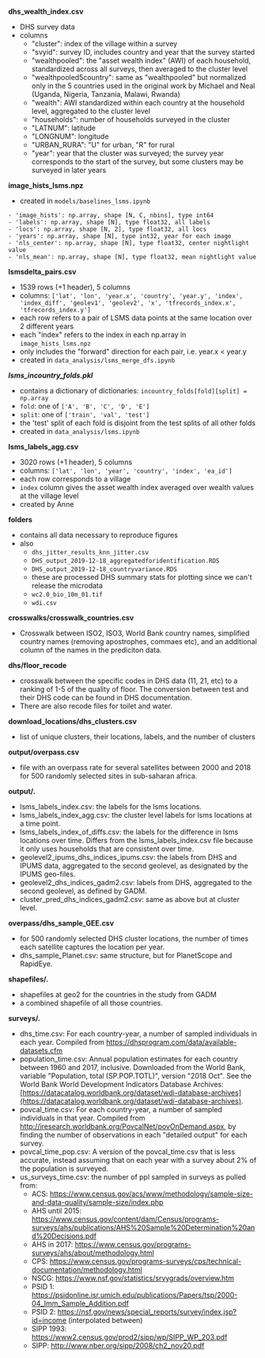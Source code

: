 **dhs_wealth_index.csv**
- DHS survey data
- columns
  - "cluster": index of the village within a survey
  - "svyid": survey ID, includes country and year that the survey started
  - "wealthpooled": the "asset wealth index" (AWI) of each household, standardized across all surveys, then averaged to the cluster level
  - "wealthpooled5country": same as "wealthpooled" but normalized only in the 5 countries used in the original work by Michael and Neal (Uganda, Nigeria, Tanzania, Malawi, Rwanda)
  - "wealth": AWI standardized within each country at the household level, aggregated to the cluster level
  - "households": number of households surveyed in the cluster
  - "LATNUM": latitude
  - "LONGNUM": longitude
  - "URBAN_RURA": "U" for urban, "R" for rural
  - "year": year that the cluster was surveyed; the survey year corresponds to the start of the survey, but some clusters may be surveyed in later years

**image_hists_lsms.npz**
- created in `models/baselines_lsms.ipynb`
```
- 'image_hists': np.array, shape [N, C, nbins], type int64
- 'labels': np.array, shape [N], type float32, all labels
- 'locs': np.array, shape [N, 2], type float32, all locs
- 'years': np.array, shape [N], type int32, year for each image
- 'nls_center': np.array, shape [N], type float32, center nightlight value
- 'nls_mean': np.array, shape [N], type float32, mean nightlight value
```

**lsmsdelta_pairs.csv**
- 1539 rows (+1 header), 5 columns
- columns: `['lat', 'lon', 'year.x', 'country', 'year.y', 'index', 'index_diff', 'geolev1', 'geolev2', 'x', 'tfrecords_index.x', 'tfrecords_index.y']`
- each row refers to a pair of LSMS data points at the same location over 2 different years
- each "index" refers to the index in each np.array in `image_hists_lsms.npz`
- only includes the "forward" direction for each pair, i.e. year.x < year.y
- created in `data_analysis/lsms_merge_dfs.ipynb`

***lsms_incountry_folds.pkl***
- contains a dictionary of dictionaries: `incountry_folds[fold][split] = np.array`
- `fold`: one of `['A', 'B', 'C', 'D', 'E']`
- `split`: one of `['train', 'val', 'test']`
- the 'test' split of each fold is disjoint from the test splits of all other folds
- created in `data_analysis/lsms.ipynb`

**lsms_labels_agg.csv**
- 3020 rows (+1 header), 5 columns
- columns: `['lat', 'lon', 'year', 'country', 'index', 'ea_id']`
- each row corresponds to a village
- `index` column gives the asset wealth index averaged over wealth values at the village level
- created by Anne

**folders**
- contains all data necessary to reproduce figures
- also 
  - `dhs_jitter_results_knn_jitter.csv`
  - `DHS_output_2019-12-18_aggregatedforidentification.RDS`
  - `DHS_output_2019-12-18_countryvariance.RDS`
  - these are processed DHS summary stats for plotting since we can't release the microdata
  - `wc2.0_bio_10m_01.tif`
  - `wdi.csv`

**crosswalks/crosswalk_countries.csv**
- Crosswalk between ISO2, ISO3, World Bank country names, simplified country names (removing apostrophes, commaes etc), and an additional column of the names in the prediciton data. 

**dhs/floor_recode**
- crosswalk between the specific codes in DHS data (11, 21, etc) to a ranking of 1-5 of the quality of floor. The conversion between test and their DHS code can be found in DHS documentation. 
- There are also recode files for toilet and water. 

**download_locations/dhs_clusters.csv**
- list of unique clusters, their locations, labels, and the number of clusters

**output/overpass.csv**
- file with an overpass rate for several satellites between 2000 and 2018 for 500 randomly selected sites in sub-saharan africa.

**output/.**
- lsms_labels_index.csv: the labels for the lsms locations.
- lsms_labels_index_agg.csv: the cluster level labels for lsms locations at a time point. 
- lsms_labels_index_of_diffs.csv: the labels for the difference in lsms locations over time. Differs from the lsms_labels_index.csv file because it only uses households that are consistent over time. 
- geolevel2_ipums_dhs_indices_ipums.csv: the labels from DHS and IPUMS data, aggregated to the second geolevel, as designated by the IPUMS geo-files. 
- geolevel2_dhs_indices_gadm2.csv: labels from DHS, aggregated to the second geolevel, as defined by GADM.
- cluster_pred_dhs_indices_gadm2.csv: same as above but at cluster level. 

**overpass/dhs_sample_GEE.csv**
- for 500 randomly selected DHS cluster locations, the number of times each satellite captures the location per year. 
- dhs_sample_Planet.csv: same structure, but for PlanetScope and RapidEye.

**shapefiles/.**
- shapefiles at geo2 for the countries in the study from GADM
- a combined shapefile of all those countries.

**surveys/.**
- dhs_time.csv: For each country-year, a number of sampled individuals in each year. Compiled from https://dhsprogram.com/data/available-datasets.cfm
- population_time.csv: Annual population estimates for each country between 1960 and 2017, inclusive. Downloaded from the World Bank, variable "Population, total (SP.POP.TOTL)", version "2018 Oct". See the World Bank World Development Indicators Database Archives: [https://datacatalog.worldbank.org/dataset/wdi-database-archives](https://datacatalog.worldbank.org/dataset/wdi-database-archives).
- povcal_time.csv: For each country-year, a number of sampled individuals in that year. Compiled from http://iresearch.worldbank.org/PovcalNet/povOnDemand.aspx, by finding the number of observations in each "detailed output" for each survey.
- povcal_time_pop.csv: A version of the povcal_time.csv that is less accurate, instead assuming that on each year with a survey about 2% of the population is surveyed. 
- us_surveys_time.csv: the number of ppl sampled in surveys as pulled from:
  - ACS: https://www.census.gov/acs/www/methodology/sample-size-and-data-quality/sample-size/index.php
  - AHS until 2015: https://www.census.gov/content/dam/Census/programs-surveys/ahs/publications/AHS%20Sample%20Determination%20and%20Decisions.pdf
  - AHS in 2017: https://www.census.gov/programs-surveys/ahs/about/methodology.html
  - CPS: https://www.census.gov/programs-surveys/cps/technical-documentation/methodology.html
  - NSCG: https://www.nsf.gov/statistics/srvygrads/overview.htm
  - PSID 1: https://psidonline.isr.umich.edu/publications/Papers/tsp/2000-04_Imm_Sample_Addition.pdf
  - PSID 2: https://nsf.gov/news/special_reports/survey/index.jsp?id=income (interpolated between)
  - SIPP 1993: https://www2.census.gov/prod2/sipp/wp/SIPP_WP_203.pdf
  - SIPP: http://www.nber.org/sipp/2008/ch2_nov20.pdf


